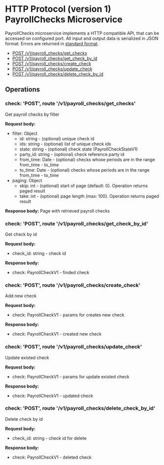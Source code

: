 # HTTP Protocol (version 1) <br/> PayrollChecks Microservice

PayrollChecks microservice implements a HTTP compatible API, that can be accessed on configured port.
All input and output data is serialized in JSON format. Errors are returned in [standard format]().

* [POST /v1/payroll_checks/get_checks](#operation1)
* [POST /v1/payroll_checks/get_check_by_id](#operation2)
* [POST /v1/payroll_checks/create_check](#operation3)
* [POST /v1/payroll_checks/update_check](#operation4)
* [POST /v1/payroll_checks/delete_check_by_id](#operation5)

## Operations

### <a name="operation1"></a> check: 'POST', route '/v1/payroll_checks/get_checks'

Get payroll checks by filter

**Request body:**
- filter: Object
    - id: string - (optional) unique check id
    - ids: string - (optional) list of unique check ids 
    - state: string - (optional) check state (PayrollCheckStateV1)
    - party_id: string - (optional) check reference party id
    - from_time: Date - (optional)  checks whose periods are in the range from_time - to_time
    - to_time: Date - (optional) checks whose periods are in the range from_time - to_time
- paging: Object
  - skip: int - (optional) start of page (default: 0). Operation returns paged result
  - take: int - (optional) page length (max: 100). Operation returns paged result

**Response body:**
Page with retrieved payroll checks

### <a name="operation2"></a> check: 'POST', route '/v1/payroll_checks/get_check_by_id'

Get check by id

**Request body:**
- check_id: string - check id

**Response body:**
- check: PayrollCheckV1 - finded check 

### <a name="operation3"></a> check: 'POST', route '/v1/payroll_checks/create_check'

Add new check

**Request body:** 
- check: PayrollCheckV1 - params for creates new check

**Response body:**
- check: PayrollCheckV1 - created new check

### <a name="operation4"></a> check: 'POST', route '/v1/payroll_checks/update_check'

Update existed check

**Request body:**
- check: PayrollCheckV1 - params for update existed check

**Response body:**
- check: PayrollCheckV1 - updated check 

### <a name="operation5"></a> check: 'POST', route '/v1/payroll_checks/delete_check_by_id'

Delete check by id

**Request body:**
- check_id: string - check id for delete

**Response body:**
- check: PayrollCheckV1 - deleted check 

